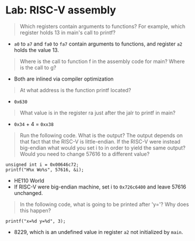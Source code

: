 # Lab: RISC-V assembly
> Which registers contain arguments to functions? For example, which register holds 13 in main's call to printf?
- `a0` to `a7` and `fa0` to `fa7` contain arguments to functions, and register `a2` holds the value 13.

> Where is the call to function f in the assembly code for main? Where is the call to g?
- Both are inlined via compiler optimization

> At what address is the function printf located?
- `0x630`

> What value is in the register ra just after the jalr to printf in main?
- `0x34` + 4 = `0xx38`

> Run the following code. What is the output? The output depends on that fact that the RISC-V is little-endian. If the RISC-V were instead big-endian what would you set i to in order to yield the same output? Would you need to change 57616 to a different value?
```
unsigned int i = 0x00646c72;
printf("H%x Wo%s", 57616, &i);
```
- HE110 World
- If RISC-V were big-endian machine, set i to `0x726c6400` and leave 57616 unchanged.

> In the following code, what is going to be printed after 'y='? Why does this happen?
```
printf("x=%d y=%d", 3);
```
- 8229, which is an undefined value in register `a2` not initialized by `main`.
